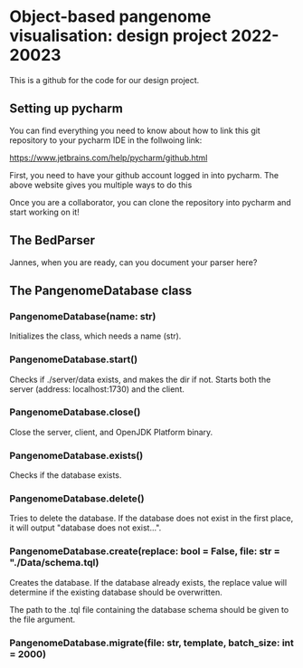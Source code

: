 # Object-based pangenome visualisation: design project 2022-20023

This is a github for the code for our design project.

## Setting up pycharm

You can find everything you need to know about how to link this git repository to your pycharm IDE in the follwoing link:

https://www.jetbrains.com/help/pycharm/github.html

First, you need to have your github account logged in into pycharm. The above website gives you multiple ways to do this

Once you are a collaborator, you can clone the repository into pycharm and start working on it!

## The BedParser

Jannes, when you are ready, can you document your parser here?

## The PangenomeDatabase class

### PangenomeDatabase(name: str)

Initializes the class, which needs a name (str).

### PangenomeDatabase.start()

Checks if ./server/data exists, and makes the dir if not. Starts both the server (address: localhost:1730) and the client.

### PangenomeDatabase.close()

Close the server, client, and OpenJDK Platform binary.

### PangenomeDatabase.exists()

Checks if the database exists.

### PangenomeDatabase.delete()

Tries to delete the database. If the database does not exist in the first place, it will output "database does not exist...".

### PangenomeDatabase.create(replace: bool = False, file: str = "./Data/schema.tql)

Creates the database. If the database already exists, the replace value will determine if the existing database should be overwritten.

The path to the .tql file containing the database schema should be given to the file argument.

### PangenomeDatabase.migrate(file: str, template, batch_size: int = 2000)
